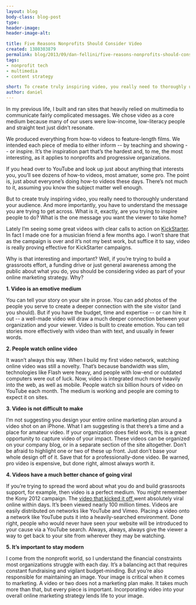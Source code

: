 ```yaml
---
layout: blog
body-class: blog-post
type:
header-image:
header-image-alt:

title: Five Reasons Nonprofits Should Consider Video
created: 1380303879
permalink: blog/2013/09/dan-fellini/five-reasons-nonprofits-should-consider-video/
tags:
- nonprofit tech
- multimedia
- content strategy

short: To create truly inspiring video, you really need to thoroughly understand your audience.
author: daniel
---
```

In my previous life, I built and ran sites that heavily relied on multimedia to communicate fairly complicated messages. We chose video as a core medium because many of our users were low-income, low-literacy people and straight text just didn’t resonate. 

We produced everything from how-to videos to feature-length films. We intended each piece of media to either inform -- by teaching and showing -- or inspire. It’s the inspiration part that’s the hardest and, to me, the most interesting, as it applies to nonprofits and progressive organizations. 

If you head over to YouTube and look up just about anything that interests you, you’ll see dozens of how-to videos, most amatuer, some pro. The point is, just about everyone’s doing how-to videos these days. There’s not much to it, assuming you know the subject matter well enough.

But to create truly inspiring video, you really need to thoroughly understand your audience. And more importantly, you have to understand the message you are trying to get across. What is it, exactly, are you trying to inspire people to do? What is the one message you want the viewer to take home?

Lately I’m seeing some great videos with clear calls to action on [KickStarter](http://www.kickstarter.com/). In fact I made one for a musician friend a few months ago. I won’t share that as the campaign is over and it’s not my best work, but suffice it to say, video is really proving effective for KickStarter campaigns. 

Why is that interesting and important? Well, if you’re trying to build a grassroots effort, a funding drive or just general awareness among the public about what you do, you should be considering video as part of your online marketing strategy. Why?

**1. Video is an emotive medium**

You can tell your story on your site in prose. You can add photos of the people you serve to create a deeper connection with the site visitor (and you should). But if you have the budget, time and expertise -- or can hire it out -- a well-made video will draw a much deeper connection between your organization and your viewer. Video is built to create emotion. You can tell stories more effectively with video than with text, and usually in fewer words. 

**2. People watch online video**

It wasn’t always this way. When I build my first video network, watching online video was still a novelty. That’s because bandwidth was slim, technologies like Flash were heavy, and people with low-end or outdated computers were out of luck. Now, video is integrated much more heavily into the web, as well as mobile.  People watch six billion hours of video on YouTube each month. The medium is working and people are coming to expect it on sites. 

**3. Video is not difficult to make** 

I’m not suggesting you design your entire online marketing plan around a video shot on an iPhone. What I am suggesting is that there’s a time and a place for amateur video. If your organization does field work, this is a great opportunity to capture video of your impact. These videos can be organized on your company blog, or in a separate section of the site altogether. Don’t be afraid to highlight one or two of these up front. Just don’t base your whole design off of it. Save that for a professionally-done video. Be warned, pro video is expensive, but done right, almost always worth it.

**4. Videos have a much better chance of going viral**

If you’re trying to spread the word about what you do and build grassroots support, for example, then video is a perfect medium. You might remember the Kony 2012 campaign. The [video that kicked it off ](https://www.youtube.com/watch?v=Y4MnpzG5Sqc) went absolutely viral online within days. It’s been viewed nearly 100 million times. Videos are easily distributed on networks like YouTube and Vimeo. Placing a video onto a network like YouTube puts it into a heavily-searched environment. Done right, people who would never have seen your website will be introduced to your cause via a YouTube search. Always, always, always give the viewer a way to get back to your site from wherever they may be watching.

**5. It’s important to stay modern**

I come from the nonprofit world, so I understand the financial constraints most organizations struggle with each day. It’s a balancing act that requires constant fundraising and vigilant budget-minding. But you’re also responsible for maintaining an image. Your image is critical when it comes to marketing. A video or two does not a marketing plan make. It takes much more than that, but every piece is important. Incorporating video into your overall online marketing strategy lends life to your image. 
